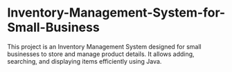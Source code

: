 # Inventory-Management-System-for-Small-Business
This project is an Inventory Management System designed for small businesses to store and manage product details. It allows adding, searching, and displaying items efficiently using Java.
